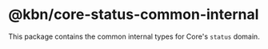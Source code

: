 # @kbn/core-status-common-internal

This package contains the common internal types for Core's `status` domain.
